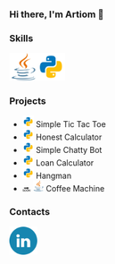 ### Hi there, I'm Artiom 👋

<p></p>

### Skills
<p align="left"><img src="demo/java.png" alt="java-logo" height=50 width=50><img src="demo/python.png" alt="python-logo" height=50 width=50></p>

### Projects

- <img src="demo/python.png" alt="python-logo" height=20 width=20> Simple Tic Tac Toe
- <img src="demo/python.png" alt="python-logo" height=20 width=20> Honest Calculator
- <img src="demo/python.png" alt="python-logo" height=20 width=20> Simple Chatty Bot
- <img src="demo/python.png" alt="python-logo" height=20 width=20> Loan Calculator
- <img src="demo/python.png" alt="python-logo" height=20 width=20> Hangman
- 🔜 <img src="demo/java.png" alt="java-logo" height=20 width=20> Coffee Machine

### Contacts
<a href=https://www.linkedin.com/in/artiom-topala-7a91b1231><img src="demo/linkedin.png" width=50 height=50></a>
